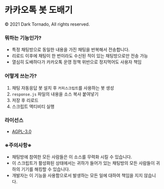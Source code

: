 # 카카오톡 봇 도배기

© 2021 Dark Tornado, All rights reserved.

### 뭐하는 기능인가?
* 특정 채팅방으로 동일한 내용을 가진 채팅을 반복해서 전송합니다.
* 리로드 이후에 채팅이 한 번이라도 수신된 적이 있는 채팅방으로만 전송 가능
* 열심히 도배하다가 카카오톡 운영 정책 위반으로 정지먹어도 사용자 책임

### 어떻게 쓰는가?
1. 채팅 자동응답 봇 설치 후 `커피스크립트`를 사용하는 봇 생성
2. `response.js` 파일의 내용을 소스 복사 붙여넣기
3. 저장 후 리로드
4. 스크립트 액티비티 실행

### 라이선스
* [AGPL-3.0](LICENSE)

### ※주의사항※
* 채팅방에 참여한 모든 사람들은 이 소스를 무력화 시킬 수 있습니다.
* 이 스크립트가 활성화된 상태에서는 귀하가 들어가 있는 채팅방의 모든 사람들이 귀하의 기기를 해킹할 수 있습니다.
* 개발자는 이 기능을 사용함으로서 발생하는 모든 일에 대하여 책임을 지지 않습니다.
